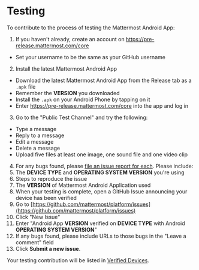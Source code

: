 # Testing

To contribute to the process of testing the Mattermost Android App: 

1. If you haven't already, create an account on https://pre-release.mattermost.com/core
  - Set your username to be the same as your GitHub username
2. Install the latest Mattermost Android App
  - Download the latest Mattermost Android App from the Release tab as a `.apk` file
  - Remember the **VERSION** you downloaded
  - Install the `.apk` on your Android Phone by tapping on it 
  - Enter https://pre-release.mattermost.com/core into the app and log in
3. Go to the "Public Test Channel" and try the following: 
  - Type a message
  - Reply to a message
  - Edit a message
  - Delete a message
  - Upload five files at least one image, one sound file and one video clip 
4. For any bugs found, please [file an issue report for each](http://www.mattermost.org/filing-issues/). Please include: 
  1. The **DEVICE TYPE** and **OPERATING SYSTEM VERSION** you're using 
  2. Steps to reproduce the issue 
  3. The **VERSION** of Mattermost Android Application used
5. When your testing is complete, open a GitHub Issue announcing your device has been verified
  1. Go to [https://github.com/mattermost/platform/issues](https://github.com/mattermost/platform/issues)
  2. Click "New Issue"
  3. Enter "Android App **VERSION** verified on **DEVICE TYPE** with Android **OPERATING SYSTEM VERSION**" 
  4. If any bugs found, please include URLs to those bugs in the "Leave a comment" field
  5. Click **Submit a new issue**. 
  
Your testing contribution will be listed in [Verified Devices](https://github.com/mattermost/android/blob/master/DEVICES.md).
  

